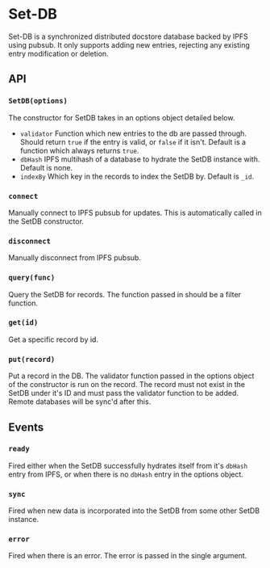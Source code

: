 # Set-DB

Set-DB is a synchronized distributed docstore database backed by IPFS using pubsub. It only supports adding new entries, rejecting any existing entry modification or deletion.

## API

### `SetDB(options)`

The constructor for SetDB takes in an options object detailed below.
* `validator` Function which new entries to the db are passed through. Should return `true` if the entry is valid, or `false` if it isn't. Default is a function which always returns `true`.
* `dbHash` IPFS multihash of a database to hydrate the SetDB instance with. Default is none.
* `indexBy` Which key in the records to index the SetDB by. Default is `_id`.

### `connect`

Manually connect to IPFS pubsub for updates. This is automatically called in the SetDB constructor.

### `disconnect`

Manually disconnect from IPFS pubsub.

### `query(func)`

Query the SetDB for records. The function passed in should be a filter function.

### `get(id)`

Get a specific record by id.

### `put(record)`

Put a record in the DB. The validator function passed in the options object of the constructor is run on the record. The record must not exist in the SetDB under it's ID and must pass the validator function to be added. Remote databases will be sync'd after this.

## Events

### `ready`

Fired either when the SetDB successfully hydrates itself from it's `dbHash` entry from IPFS, or when there is no `dbHash` entry in the options object.

### `sync`

Fired when new data is incorporated into the SetDB from some other SetDB instance.

### `error`

Fired when there is an error. The error is passed in the single argument.
